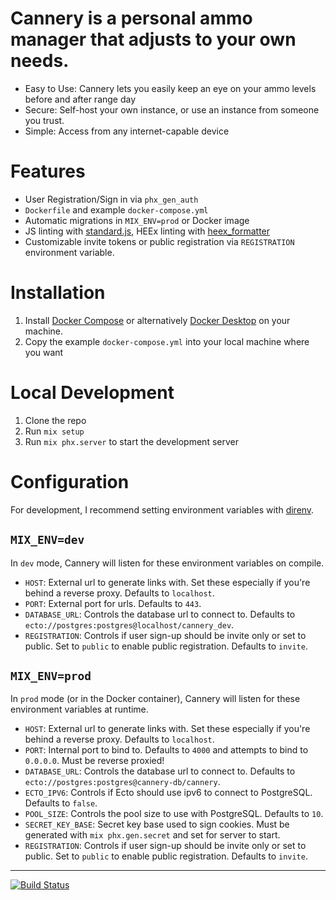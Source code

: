 # Cannery is a personal ammo manager that adjusts to your own needs.

* Easy to Use: Cannery lets you easily keep an eye on your ammo levels before and after range day
* Secure: Self-host your own instance, or use an instance from someone you trust.
* Simple: Access from any internet-capable device

# Features

- User Registration/Sign in via `phx_gen_auth`
- `Dockerfile` and example `docker-compose.yml`
- Automatic migrations in `MIX_ENV=prod` or Docker image
- JS linting with [standard.js](https://standardjs.com), HEEx linting with
  [heex_formatter](https://github.com/feliperenan/heex_formatter)
- Customizable invite tokens or public registration via `REGISTRATION`
  environment variable.

# Installation

1. Install [Docker Compose](https://docs.docker.com/compose/install/) or alternatively [Docker Desktop](https://docs.docker.com/desktop/) on your machine.
1. Copy the example `docker-compose.yml` into your local machine where you want

# Local Development

1. Clone the repo
2. Run `mix setup`
3. Run `mix phx.server` to start the development server

# Configuration

For development, I recommend setting environment variables with [direnv](https://direnv.net).

## `MIX_ENV=dev`

In `dev` mode, Cannery will listen for these environment variables on compile.

- `HOST`: External url to generate links with. Set these especially if you're
  behind a reverse proxy. Defaults to `localhost`.
- `PORT`: External port for urls. Defaults to `443`.
- `DATABASE_URL`: Controls the database url to connect to. Defaults to
  `ecto://postgres:postgres@localhost/cannery_dev`.
- `REGISTRATION`: Controls if user sign-up should be invite only or set to public. Set to `public` to enable public registration. Defaults to `invite`.

## `MIX_ENV=prod`

In `prod` mode (or in the Docker container), Cannery will listen for these environment variables at runtime.

- `HOST`: External url to generate links with. Set these especially if you're
  behind a reverse proxy. Defaults to `localhost`.
- `PORT`: Internal port to bind to. Defaults to `4000` and attempts to bind to
  `0.0.0.0`. Must be reverse proxied!
- `DATABASE_URL`: Controls the database url to connect to. Defaults to
  `ecto://postgres:postgres@cannery-db/cannery`.
- `ECTO_IPV6`: Controls if Ecto should use ipv6 to connect to PostgreSQL.
  Defaults to `false`.
- `POOL_SIZE`: Controls the pool size to use with PostgreSQL. Defaults to `10`.
- `SECRET_KEY_BASE`: Secret key base used to sign cookies. Must be generated
  with `mix phx.gen.secret` and set for server to start.
- `REGISTRATION`: Controls if user sign-up should be invite only or set to public. Set to `public` to enable public registration. Defaults to `invite`.

---

[![Build
Status](https://drone.bubbletea.dev/api/badges/shibao/cannery/status.svg?ref=refs/heads/dev)](https://drone.bubbletea.dev/shibao/cannery)
